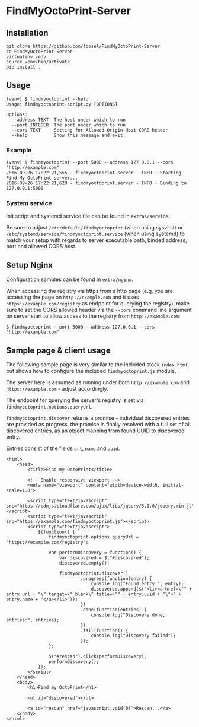 # FindMyOctoPrint-Server

## Installation

```
git clone https://github.com/foosel/FindMyOctoPrint-Server
cd FindMyOctoPrint-Server
virtualenv venv
source venv/bin/activate
pip install .
```

## Usage

```
(venv) $ findmyoctoprint --help
Usage: findmyoctoprint-script.py [OPTIONS]

Options:
  --address TEXT  The host under which to run
  --port INTEGER  The port under which to run
  --cors TEXT     Setting for Allowed-Origin-Host CORS header
  --help          Show this message and exit.
```

### Example

```
(venv) $ findmyoctoprint --port 5000 --address 127.0.0.1 --cors "http://example.com"
2016-09-26 17:22:21,555 - findmyoctoprint.server - INFO - Starting Find My OctoPrint server...
2016-09-26 17:22:21,628 - findmyoctoprint.server - INFO - Binding to 127.0.0.1:5000
```

### System service

Init script and systemd service file can be found in ``extras/service``.
 
Be sure to adjust ``/etc/default/findmyoctoprint`` (when using sysvinit)
or ``/etc/systemd/service/findmyoctoprint.service`` (when using systemd)
to match your setup with regards to server executable path, binded address,
port and allowed CORS host.

## Setup Nginx

Configuration samples can be found in ``extra/nginx``.

When accessing the registry via https from a http page (e.g.
you are accessing the page on ``http://example.com`` and it uses
``https://example.com/registry`` as endpoint for querying the registry),
make sure to set the CORS allowed header via the ``--cors`` command
line argument on server start to allow access to the registry from
``http://example.com``:

```
$ findmyoctoprint --port 5000 --address 127.0.0.1 --cors "http://example.com"
```

## Sample page & client usage

The following sample page is very similar to the included stock ``index.html`` but
shows how to configure the included ``findmyoctoprint.js`` module.

The server here is assumed as running under both ``http://example.com``
and ``https://example.com`` - adjust accordingly.

The endpoint for querying the server's registry is set via ``findmyoctoprint.options.queryUrl``.

``findmyoctoprint.discover`` returns a promise - individual discovered
entries are provided as progress, the promise is finally resolved with a full
set of all discovered entries, as an object mapping from found UUID to discovered entry.

Entries consist of the fields ``url``, ``name`` and ``uuid``.

```
<html>
    <head>
        <title>Find my OctoPrint</title>

        <!-- Enable responsive viewport -->
        <meta name="viewport" content="width=device-width, initial-scale=1.0">

        <script type="text/javascript" src="https://cdnjs.cloudflare.com/ajax/libs/jquery/3.1.0/jquery.min.js"></script>
        <script type="text/javascript" src="https://example.com/findmyoctoprint.js"></script>
        <script type="text/javascript">
            $(function() {
                findmyoctoprint.options.queryUrl = "https://example.com/registry";
            
                var performDiscovery = function() {
                    var discovered = $("#discovered");
                    discovered.empty();

                    findmyoctoprint.discover()
                            .progress(function(entry) {
                                console.log("Found entry:", entry);
                                discovered.append($("<li><a href=\"" + entry.url + "\" target=\"_blank\" title=\"" + entry.uuid + "\">" + entry.name + "</a></li>"));
                            })
                            .done(function(entries) {
                                console.log("Discovery done, entries:", entries);
                            })
                            .fail(function() {
                                console.log("Discovery failed");
                            });
                };

                $("#rescan").click(performDiscovery);
                performDiscovery();
            });
        </script>
    </head>
    <body>
        <h1>Find my OctoPrint</h1>

        <ul id="discovered"></ul>

        <a id="rescan" href="javascript:void(0)">Rescan...</a>
    </body>
</html>
```
